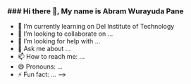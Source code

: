 

<h3>### Hi there 👋, My name is Abram Wurayuda Pane</h3>



- 🌱 I’m currently learning on Del Institute of Technology
- 👯 I’m looking to collaborate on ...
- 🤔 I’m looking for help with ...
- 💬 Ask me about ...
- 📫 How to reach me: ...
- 😄 Pronouns: ...
- ⚡ Fun fact: ...
-->
